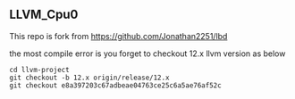## LLVM_Cpu0
This repo is fork from https://github.com/Jonathan2251/lbd

the most compile error is you forget to checkout 12.x llvm version as below
```
cd llvm-project
git checkout -b 12.x origin/release/12.x
git checkout e8a397203c67adbeae04763ce25c6a5ae76af52c
```